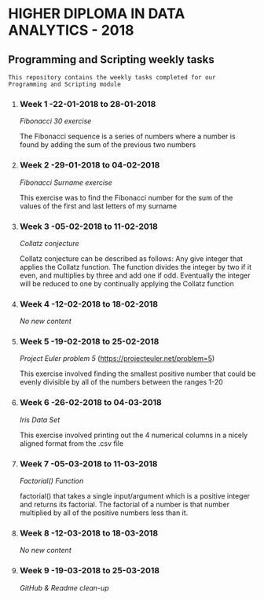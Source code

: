# HIGHER DIPLOMA IN DATA ANALYTICS - 2018

   ## **Programming and Scripting weekly tasks**

    This repository contains the weekly tasks completed for our Programming and Scripting module

1. ### Week 1 -22-01-2018 to 28-01-2018 

   *Fibonacci 30 exercise*
   
   The Fibonacci sequence is a series of numbers where a number is found by adding the sum of the previous two numbers

1. ### Week 2 -29-01-2018 to 04-02-2018

   *Fibonacci Surname exercise*
   
   This exercise was to find the Fibonacci number for the sum of the values of the first and last letters of my surname  
   
1. ### Week 3 -05-02-2018 to 11-02-2018
   
   *Collatz conjecture*
   
   Collatz conjecture can be described as follows: Any give integer that applies the Collatz function. The function divides the integer by    two if it even, and multiplies by three and add one if odd. Eventually the integer will be reduced to one by continually applying the      Collatz function

1. ### Week 4 -12-02-2018 to 18-02-2018

   *No new content*

1. ### Week 5 -19-02-2018 to 25-02-2018

   *Project Euler problem 5* (https://projecteuler.net/problem=5) 

   This exercise involved finding the smallest positive number that could be evenly divisible by all of the numbers between the ranges 1-20
   
1. ### Week 6 -26-02-2018 to 04-03-2018

   *Iris Data Set*
   
   This exercise involved printing out the 4 numerical columns in a nicely aligned format from the .csv file
   
1. ### Week 7 -05-03-2018 to 11-03-2018

   *Factorial() Function*
   
   factorial() that takes a single input/argument which is a positive integer and returns its factorial. The factorial of a number is that number multiplied by all of the positive numbers less than it. 
   
1. ### Week 8 -12-03-2018 to 18-03-2018

   *No new content*
   
1. ### Week 9 -19-03-2018 to 25-03-2018
 
   *GitHub & Readme clean-up*

   
